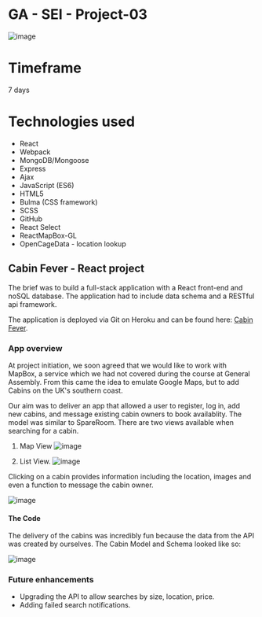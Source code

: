 # GA - SEI - Project-03

![image](https://user-images.githubusercontent.com/47919053/60426600-e2225a00-9bec-11e9-88f1-3946013dd52b.png)

# Timeframe
7 days

# Technologies used
* React
* Webpack
* MongoDB/Mongoose
* Express
* Ajax
* JavaScript (ES6)
* HTML5
* Bulma (CSS framework)
* SCSS
* GitHub
* React Select
* ReactMapBox-GL
* OpenCageData - location lookup

## Cabin Fever - React project

The brief was to build a full-stack application with a React front-end and noSQL database. The application had to include data schema and a RESTful api framework.

The application is deployed via Git on Heroku and can be found here: [Cabin Fever](https://cabin-fever.herokuapp.com).


### App overview
At project initiation, we soon agreed that we would like to work with MapBox, a service which we had not covered during the course at General Assembly. From this came the idea to emulate Google Maps, but to add Cabins on the UK's southern coast.

Our aim was to deliver an app that allowed a user to register, log in, add new cabins, and message existing cabin owners to book availablity. The model was similar to SpareRoom. There are two views available when searching for a cabin. 

1. Map View
![image](https://user-images.githubusercontent.com/47919053/60427936-b05ec280-9bef-11e9-86a4-2c64cbedc209.png)

2. List View.
![image](https://user-images.githubusercontent.com/47919053/60428585-0c761680-9bf1-11e9-96d5-68ad28b18f3c.png)


Clicking on a cabin provides information including the location, images and even a function to message the cabin owner.

![image](https://user-images.githubusercontent.com/47919053/60428788-96be7a80-9bf1-11e9-975b-94ad07a5a569.png)


#### The Code

The delivery of the cabins was incredibly fun because the data from the API was created by ourselves. The Cabin Model and Schema looked like so:

![image](https://user-images.githubusercontent.com/47919053/60429253-9d99bd00-9bf2-11e9-9dc7-0a1cdfb040c3.png)


### Future enhancements
* Upgrading the API to allow searches by size, location, price.
* Adding failed search notifications.
